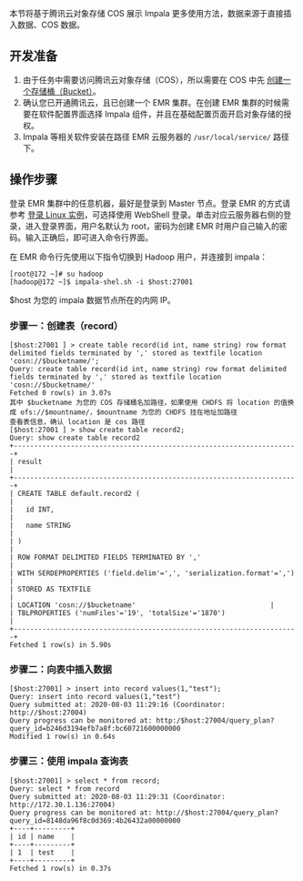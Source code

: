 本节将基于腾讯云对象存储 COS 展示 Impala 更多使用方法，数据来源于直接插入数据、COS 数据。

## 开发准备
1. 由于任务中需要访问腾讯云对象存储（COS），所以需要在 COS 中先 [创建一个存储桶（Bucket）](https://cloud.tencent.com/document/product/436/13309)。
2. 确认您已开通腾讯云，且已创建一个 EMR 集群。在创建 EMR 集群的时候需要在软件配置界面选择 Impala 组件，并且在基础配置页面开启对象存储的授权。
3. Impala 等相关软件安装在路径 EMR 云服务器的 `/usr/local/service/` 路径下。

## 操作步骤
登录 EMR 集群中的任意机器，最好是登录到 Master 节点。登录 EMR 的方式请参考 [登录 Linux 实例](https://cloud.tencent.com/document/product/213/5436)，可选择使用 WebShell 登录。单击对应云服务器右侧的登录，进入登录界面，用户名默认为 root，密码为创建 EMR 时用户自己输入的密码。输入正确后，即可进入命令行界面。

在 EMR 命令行先使用以下指令切换到 Hadoop 用户，并连接到 impala：
```
[root@172 ~]# su hadoop
[hadoop@172 ~]$ impala-shel.sh -i $host:27001
```
$host 为您的 impala 数据节点所在的内网 IP。

### 步骤一：创建表（record）
```
[$host:27001 ] > create table record(id int, name string) row format delimited fields terminated by ',' stored as textfile location 'cosn://$bucketname/';
Query: create table record(id int, name string) row format delimited fields terminated by ',' stored as textfile location 'cosn://$bucketname/'
Fetched 0 row(s) in 3.07s
其中 $bucketname 为您的 COS 存储桶名加路径，如果使用 CHDFS 将 location 的值换成 ofs://$mountname/，$mountname 为您的 CHDFS 挂在地址加路径
查看表信息，确认 location 是 cos 路径
[$host:27001 ] > show create table record2;
Query: show create table record2
+----------------------------------------------------------------------+
| result                                                               |
+----------------------------------------------------------------------+
| CREATE TABLE default.record2 (                                       |
|   id INT,                                                            |
|   name STRING                                                        |
| )                                                                    |
| ROW FORMAT DELIMITED FIELDS TERMINATED BY ','                        |
| WITH SERDEPROPERTIES ('field.delim'=',', 'serialization.format'=',') |
| STORED AS TEXTFILE                                                   |
| LOCATION 'cosn://$bucketname'                                 |
| TBLPROPERTIES ('numFiles'='19', 'totalSize'='1870')                  |
+----------------------------------------------------------------------+
Fetched 1 row(s) in 5.90s
```

### 步骤二：向表中插入数据
```
[$host:27001] > insert into record values(1,"test");
Query: insert into record values(1,"test")
Query submitted at: 2020-08-03 11:29:16 (Coordinator: http://$host:27004)
Query progress can be monitored at: http:/$host:27004/query_plan?query_id=b246d3194efb7a8f:bc60721600000000
Modified 1 row(s) in 0.64s
```

### 步骤三：使用 impala 查询表
```
[$host:27001] > select * from record;
Query: select * from record
Query submitted at: 2020-08-03 11:29:31 (Coordinator: http://172.30.1.136:27004)
Query progress can be monitored at: http://$host:27004/query_plan?query_id=8148da96f8c0d369:4b26432a00000000
+----+---------+
| id | name    |
+----+---------+
| 1  | test    |
+----+---------+
Fetched 1 row(s) in 0.37s
```
